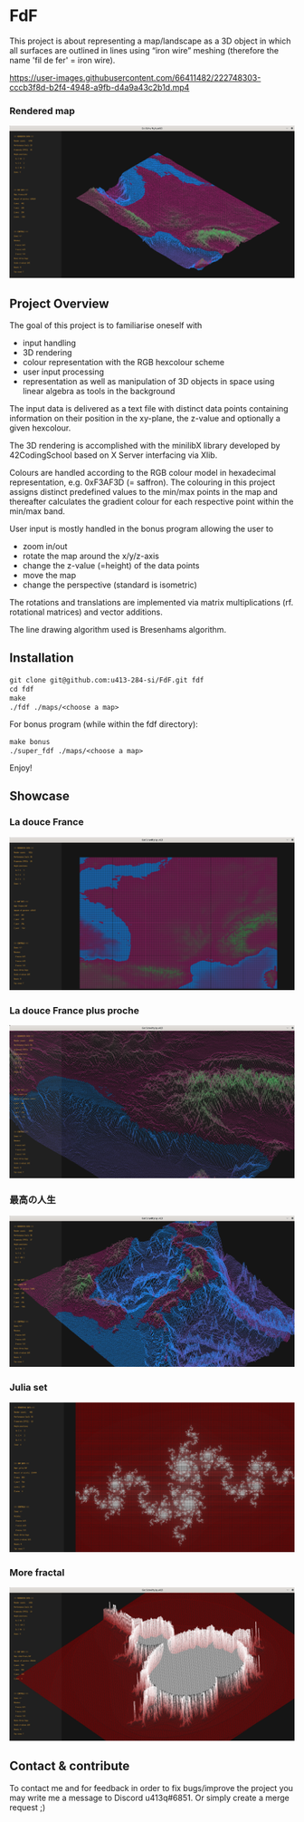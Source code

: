 # FdF

This project is about representing a map/landscape as a 3D object in which all surfaces are outlined in lines using “iron wire” meshing (therefore the name 'fil de fer' = iron wire).

https://user-images.githubusercontent.com/66411482/222748303-cccb3f8d-b2f4-4948-a9fb-d4a9a43c2b1d.mp4

### Rendered map

![france](img/france.png)

## Project Overview

The goal of this project is to familiarise oneself with
* input handling
* 3D rendering
* colour representation with the RGB hexcolour scheme
* user input processing 
* representation as well as manipulation of 3D objects in space using linear algebra as tools in the background

The input data is delivered as a text file with distinct data points containing information on their position in the xy-plane, the z-value and optionally a given hexcolour.

The 3D rendering is accomplished with the minilibX library developed by 42CodingSchool based on X Server interfacing via Xlib.

Colours are handled according to the RGB colour model in hexadecimal representation, e.g. 0xF3AF3D (= saffron). The colouring in this project assigns distinct predefined values to the min/max points in the map and thereafter calculates the gradient colour for each respective point within the min/max band.

User input is mostly handled in the bonus program allowing the user to
* zoom in/out
* rotate the map around the x/y/z-axis
* change the z-value (=height) of the data points
* move the map
* change the perspective (standard is isometric)

The rotations and translations are implemented via matrix multiplications (rf. rotational matrices) and vector additions.

The line drawing algorithm used is Bresenhams algorithm. 

## Installation

```
git clone git@github.com:u413-284-si/FdF.git fdf
cd fdf
make
./fdf ./maps/<choose a map>
```

For bonus program (while within the fdf directory):

```
make bonus
./super_fdf ./maps/<choose a map>
```

Enjoy!

## Showcase

### La douce France

![france](img/france_top.png)

### La douce France plus proche

![france](img/france_detail.png)

### 最高の人生

![france](img/japan.png)

### Julia set

![france](img/julia.png)

### More fractal

![france](img/fract.png)

## Contact & contribute

To contact me and for feedback in order to fix bugs/improve the project you may write me a message to Discord u413q#6851. Or simply create a merge request ;)
